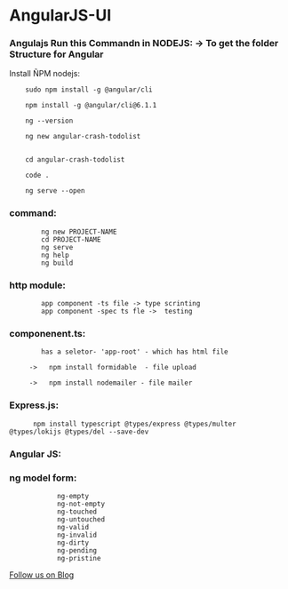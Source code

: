 # AngularJS-UI

###  Angulajs Run this Commandn in NODEJS: -> To get the folder Structure for Angular

Install ÑPM nodejs:

        sudo npm install -g @angular/cli

        npm install -g @angular/cli@6.1.1

        ng --version

        ng new angular-crash-todolist


        cd angular-crash-todolist

        code . 

        ng serve --open

### command:

            ng new PROJECT-NAME
            cd PROJECT-NAME
            ng serve
            ng help
            ng build


### http module:

            app component -ts file -> type scrinting
            app component -spec ts fle ->  testing

### componenent.ts:

            has a seletor- 'app-root' - which has html file

         ->   npm install formidable  - file upload

         ->   npm install nodemailer - file mailer

### Express.js:

          npm install typescript @types/express @types/multer @types/lokijs @types/del --save-dev

### Angular JS:

### ng model form:

                ng-empty
                ng-not-empty
                ng-touched
                ng-untouched
                ng-valid
                ng-invalid
                ng-dirty
                ng-pending
                ng-pristine
                
                
                
   <a href="http://starwalt.in/Blogs/index.html">Follow us on Blog</a>

